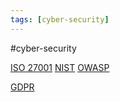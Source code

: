 ```yaml
---
tags: [cyber-security]
---
```

#cyber-security 

[ISO 27001](Cyber%20Security/ISO%2027001.md)
[NIST](Cyber%20Security/NIST.md)
[OWASP](Cyber%20Security/OWASP.md)

[GDPR](Cyber%20Security/GDPR.md)